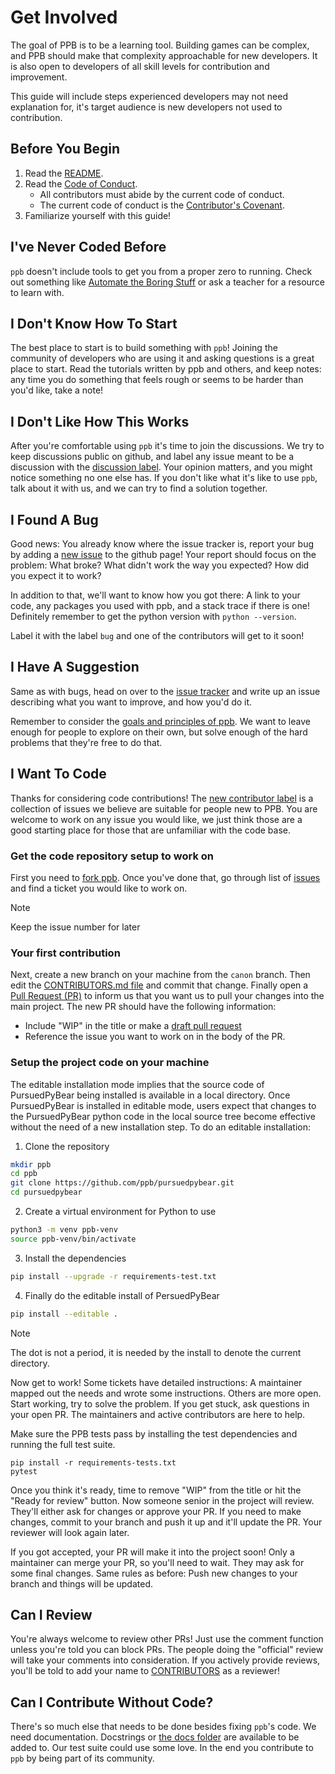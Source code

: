 # Get Involved

The goal of PPB is to be a learning tool. Building games can be complex, and
PPB should make that complexity approachable for new developers. It is also
open to developers of all skill levels for contribution and improvement.

This guide will include steps experienced developers may not need explanation
for, it's target audience is new developers not used to contribution.

## Before You Begin

1. Read the [README][readme].
2. Read the [Code of Conduct][coc].
   - All contributors must abide by the current code of conduct.
   - The current code of conduct is the [Contributor's Covenant][covenant].
3. Familiarize yourself with this guide!

## I've Never Coded Before

`ppb` doesn't include tools to get you from a proper zero to running.
Check out something like [Automate the Boring Stuff][auto] or ask a
teacher for a resource to learn with.

## I Don't Know How To Start

The best place to start is to build something with `ppb`! Joining the
community of developers who are using it and asking questions is a great
place to start. Read the tutorials written by ppb and others, and keep
notes: any time you do something that feels rough or seems to be harder
than you'd like, take a note!

## I Don't Like How This Works

After you're comfortable using `ppb` it's time to join the discussions.
We try to keep discussions public on github, and label any issue meant
to be a discussion with the [discussion label][discuss]. Your opinion
matters, and you might notice something no one else has. If you don't
like what it's like to use `ppb`, talk about it with us, and we can try
to find a solution together.

## I Found A Bug

Good news: You already know where the issue tracker is, report your bug
by adding a [new issue][issues] to the github page! Your report should
focus on the problem: What broke? What didn't work the way you expected?
How did you expect it to work?

In addition to that, we'll want to know how you got there: A link to
your code, any packages you used with ppb, and a stack trace if there is
one! Definitely remember to get the python version with `python --version`.

Label it with the label `bug` and one of the contributors will get to it
soon!

## I Have A Suggestion

Same as with bugs, head on over to the [issue tracker][issues] and
write up an issue describing what you want to improve, and how you'd do
it.

Remember to consider the [goals and principles of ppb][goals]. We want
to leave enough for people to explore on their own, but solve enough of
the hard problems that they're free to do that.

## I Want To Code

Thanks for considering code contributions! The [new contributor label][new contributor]
is a collection of issues we believe are suitable for people new to PPB.
You are welcome to work on any issue you would like, we just think those
are a good starting place for those that are unfamiliar with the code base.

### Get the code repository setup to work on
First you need to [fork ppb][fork]. Once you've done that, go through
list of [issues][new contributor] and find a ticket you would like to work on.
> [!NOTE] 
> Keep the issue number for later

### Your first contribution
Next, create a new branch on your machine from the `canon` branch.  Then edit the [CONTRIBUTORS.md file][contributors] and commit that change. Finally open a [Pull Request (PR)][newpr] to inform us that you want us to pull your changes into the main project.  The new PR should have the following information:

- Include "WIP" in the title or make a [draft pull request][draftpr]
- Reference the issue you want to work on in the body of the PR.

### Setup the project code on your machine
The editable installation mode implies that the source code of PursuedPyBear being installed is available in a local directory. Once PursuedPyBear is installed in editable mode, users expect that changes to the PursuedPyBear python code in the local source tree become effective without the need of a new installation step. To do an editable installation:

1. Clone the repository
```sh
mkdir ppb
cd ppb
git clone https://github.com/ppb/pursuedpybear.git
cd pursuedpybear
```
2. Create a virtual environment for Python to use
```sh
python3 -m venv ppb-venv
source ppb-venv/bin/activate
```
3. Install the dependencies
```sh
pip install --upgrade -r requirements-test.txt
```
4. Finally do the editable install of PersuedPyBear
```sh
pip install --editable .
```
> [!NOTE]
> The dot is not a period, it is needed by the install to denote the current directory.

Now get to work! Some tickets have detailed instructions: A maintainer
mapped out the needs and wrote some instructions. Others are more open.
Start working, try to solve the problem. If you get stuck, ask
questions in your open PR. The maintainers and active contributors are
here to help.

Make sure the PPB tests pass by installing the test dependencies and
running the full test suite.

    pip install -r requirements-tests.txt
    pytest

Once you think it's ready, time to remove "WIP" from the title or hit
the "Ready for review" button. Now someone senior in the project will
review. They'll either ask for changes or approve your PR. If you need
to make changes, commit to your branch and push it up and it'll update
the PR. Your reviewer will look again later.

If you got accepted, your PR will make it into the project soon! Only a
maintainer can merge your PR, so you'll need to wait. They may ask for
some final changes. Same rules as before: Push new changes to your
branch and things will be updated.

## Can I Review

You're always welcome to review other PRs! Just use the comment function
unless you're told you can block PRs. The people doing the "official"
review will take your comments into consideration. If you actively
provide reviews, you'll be told to add your name to
[CONTRIBUTORS][contributors] as a reviewer!

## Can I Contribute Without Code?

There's so much else that needs to be done besides fixing `ppb`'s code.
We need documentation. Docstrings or [the docs folder][docs] are
available to be added to. Our test suite could use some love. In the
end you contribute to `ppb` by being part of its community.

[auto]: https://automatetheboringstuff.com "Automate the Boring Stuff"
[coc]: https://github.com/ppb/.github/blob/canon/CODE_OF_CONDUCT.md "Code of Conduct"
[contributors]: https://github.com/ppb/pursuedpybear/blob/canon/CONTRIBUTORS.md "Contributors"
[covenant]: http://contributor-covenant.org/ "Contributor's Covenant"
[discuss]: https://github.com/ppb/pursuedpybear/issues?q=is%3Aissue+is%3Aopen+label%3Adiscussion "PPB Discussions"
[docs]: https://github.com/ppb/pursuedpybear/tree/canon/docs "PPB Docs"
[draftpr]: https://github.blog/2019-02-14-introducing-draft-pull-requests/ "Introducing draft pull requests"
[fork]: https://help.github.com/articles/fork-a-repo/ "Fork a repo"
[goals]: https://ppb.dev/#guiding-principles "PPB Goals"
[issues]: https://github.com/ppb/pursuedpybear/issues "PPB Issues"
[new contributor]: https://github.com/ppb/pursuedpybear/labels/new%20contributor "Issues labeled New Contributor"
[projects]: https://github.com/orgs/ppb/projects "PPB Projects"
[readme]: https://github.com/ppb/pursuedpybear/blob/canon/README.md "PPB README"
[newpr]: https://docs.github.com/en/pull-requests/collaborating-with-pull-requests/proposing-changes-to-your-work-with-pull-requests/creating-a-pull-request "Pull Request"
